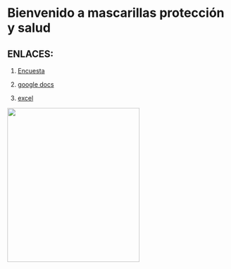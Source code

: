 # Bienvenido a mascarillas protección y salud


## ENLACES:

1. [Encuesta](https://docs.google.com/forms/d/17aPmRWOzh09dMR5uJEPeCeZSj79cDFo8isZ8BlhVE6o/edit)
 
2. [google docs](https://docs.google.com/document/d/1WM2NtceK-f6FfW2tHAYM6zsG2ii5uS1CDUboNaPe_ak/edit)

3. [excel](https://docs.google.com/spreadsheets/d/1Y1M2vIsGxDX620LpkYm0izx1OuHurJ96n9HXINWgBrw/edit?usp=sharing)



<img src="https://image.freepik.com/vector-gratis/hombre-use-mascarilla-como-proteccion-contra-covid-19-corona-virus-pandemia-seguridad-prevencion-proteccion-lucha-contra-virus-ilustracion_8580-400.jpg" width="300" height="350">

